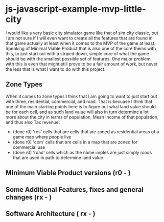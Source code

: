 # js-javascript-example-mvp-little-city

I would like a very basic city simulator game like that of sim city classic, but I am not sure if I will even want to create all the features that are found in that game actually at least when it comes to the MVP of the game at least. Speaking of Minimal Viable Product that is also one of the core thems with this, to just start out with a striped down, simple core of what the game should be with the smallest possible set of features. One major problem with this is even that might still prove to be a fair amount of work, but never the less that is what I want to do with this project.

## Zone Types

When it comes to zone types I think that I am going to want to just start out with three, residential, commercial, and road. That is becuase I think that one of the main starting points here is to figure out what land value should be for each cell, and as such land value will also in turn determine a lot more about the city in terms of population, Mean Income of that population, and thus also Tax revenue.

* (done r0) 'res' cells that are cells that are zoned as residential areas of a game map where people live
* (done r0) 'com' cells that are cells in a map that are zoned for commercial use
* (done r0) 'road' cells which as the name imples are just simply roads that are used in path to determine land value



## Minimum Viable Product versions (r0 - )




## Some Additional Features, fixes and general changes (rx - )
## Software Architecture ( rx - )




